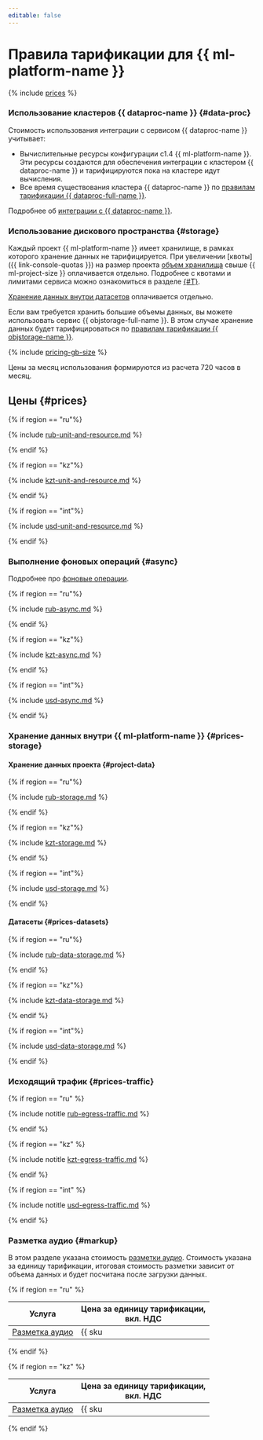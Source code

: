 ```yaml
---
editable: false
---
```


# Правила тарификации для {{ ml-platform-name }}

{% include [prices](../_includes/datasphere/migration/pricing.md) %}

### Использование кластеров {{ dataproc-name }} {#data-proc}

Стоимость использования интеграции с сервисом {{ dataproc-name }} учитывает:
* Вычислительные ресурсы конфигурации c1.4 {{ ml-platform-name }}.
  Эти ресурсы создаются для обеспечения интеграции с кластером {{ dataproc-name }} и тарифицируются пока на кластере идут вычисления.
* Все время существования кластера {{ dataproc-name }} по [правилам тарификации {{ dataproc-full-name }}](../data-proc/pricing.md).

Подробнее об [интеграции с {{ dataproc-name }}](concepts/data-proc.md).

### Использование дискового пространства {#storage}

Каждый проект {{ ml-platform-name }} имеет хранилище, в рамках которого хранение данных не тарифицируется. При увеличении [квоты]({{ link-console-quotas }}) на размер проекта [объем хранилища](#project-data) свыше {{ ml-project-size }} оплачивается отдельно. Подробнее с квотами и лимитами сервиса можно ознакомиться в разделе [{#T}](concepts/limits.md).

[Хранение данных внутри датасетов](#prices-datasets) оплачивается отдельно.

Если вам требуется хранить большие объемы данных, вы можете использовать сервис {{ objstorage-full-name }}. В этом случае хранение данных будет тарифицироваться по [правилам тарификации {{ objstorage-name }}](../storage/pricing.md).

{% include [pricing-gb-size](../_includes/pricing-gb-size.md) %}

Цены за месяц использования формируются из расчета 720 часов в месяц.

## Цены {#prices}

{% if region == "ru"%}

{% include [rub-unit-and-resource.md](../_pricing/datasphere/rub-unit-and-resource.md) %}

{% endif %}

{% if region == "kz"%}

{% include [kzt-unit-and-resource.md](../_pricing/datasphere/kzt-unit-and-resource.md) %}

{% endif %}

{% if region == "int"%}

{% include [usd-unit-and-resource.md](../_pricing/datasphere/usd-unit-and-resource.md) %}

{% endif %}

### Выполнение фоновых операций {#async}

Подробнее про [фоновые операции](../datasphere/concepts/async.md).

{% if region == "ru"%}

{% include [rub-async.md](../_pricing/datasphere/rub-async-new.md) %}

{% endif %}

{% if region == "kz"%}

{% include [kzt-async.md](../_pricing/datasphere/kzt-async-new.md) %}

{% endif %}

{% if region == "int"%}

{% include [usd-async.md](../_pricing/datasphere/usd-async-new.md) %}

{% endif %}

### Хранение данных внутри {{ ml-platform-name }} {#prices-storage}

#### Хранение данных проекта {#project-data}

{% if region == "ru"%}

{% include [rub-storage.md](../_pricing/datasphere/rub-storage.md) %}

{% endif %}

{% if region == "kz"%}

{% include [kzt-storage.md](../_pricing/datasphere/kzt-storage.md) %}

{% endif %}

{% if region == "int"%}

{% include [usd-storage.md](../_pricing/datasphere/usd-storage.md) %}

{% endif %}

#### Датасеты {#prices-datasets}

{% if region == "ru"%}

{% include [rub-data-storage.md](../_pricing/datasphere/rub-dataset.md) %}

{% endif %}

{% if region == "kz"%}

{% include [kzt-data-storage.md](../_pricing/datasphere/kzt-dataset.md) %}

{% endif %}

{% if region == "int"%}

{% include [usd-data-storage.md](../_pricing/datasphere/usd-dataset.md) %}

{% endif %}

### Исходящий трафик {#prices-traffic}

{% if region == "ru" %}

{% include notitle [rub-egress-traffic.md](../_pricing/rub-egress-traffic.md) %}

{% endif %}

{% if region == "kz" %}

{% include notitle [kzt-egress-traffic.md](../_pricing/kzt-egress-traffic.md) %}

{% endif %}

{% if region == "int" %}

{% include notitle [usd-egress-traffic.md](../_pricing/usd-egress-traffic.md) %}

{% endif %}

### Разметка аудио {#markup}

В этом разделе указана стоимость [разметки аудио](tutorials/markup.md). Стоимость указана за единицу тарификации, итоговая стоимость разметки зависит от объема данных и будет посчитана после загрузки данных.

{% if region == "ru" %}

| Услуга                                               | Цена за единицу тарификации,<br>вкл. НДС |
|------------------------------------------------------|------------------------------------------|
| [Разметка аудио](tutorials/markup.md) | {{ sku|RUB|ai.speech.transcribe.human.v1|string }} |

{% endif %}

{% if region == "kz" %}

| Услуга                                                    | Цена за единицу тарификации,<br>вкл. НДС |
|-----------------------------------------------------------|------------------------------------------|
| [Разметка аудио](tutorials/markup.md) | {{ sku|KZT|ai.speech.transcribe.human.v1|string }} |

{% endif %}

